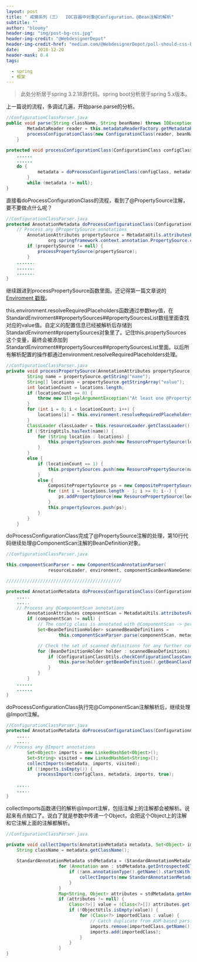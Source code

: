 ```yaml
---
layout: post
title: " 戒懒系列（三）  IOC容器中对象@Configuration、@Bean注解的解析"
subtitle: ""
author: "bloomy"
header-img: "img/post-bg-css.jpg"
header-img-credit: "@WebdesignerDepot"
header-img-credit-href: "medium.com/@WebdesignerDepot/poll-should-css-become-more-like-a-programming-language-c74eb26a4270"
date:       2018-12-20
header-mask: 0.4
tags:

  - spring
  - 框架
---
```


>  此处分析居于spring 3.2.18源代码。spring boot分析居于spring 5.x版本。

上一篇说的流程，多调试几遍，开始parse.parse的分析。

~~~java
//ConfigurationClassParser.java
public void parse(String className, String beanName) throws IOException {
		MetadataReader reader = this.metadataReaderFactory.getMetadataReader(className);
		processConfigurationClass(new ConfigurationClass(reader, beanName));
	}

protected void processConfigurationClass(ConfigurationClass configClass) throws IOException {
    ......
    ......
    do {
			metadata = doProcessConfigurationClass(configClass, metadata);
		}
		while (metadata != null);
}
~~~

直接看doProcessConfigurationClass的流程，看到了@PropertySource注解，要不要做点什么呢？

~~~java
//ConfigurationClassParser.java
protected AnnotationMetadata doProcessConfigurationClass(ConfigurationClass configClass, AnnotationMetadata metadata) {
    // Process any @PropertySource annotations
		AnnotationAttributes propertySource = MetadataUtils.attributesFor(metadata,
				org.springframework.context.annotation.PropertySource.class);
		if (propertySource != null) {
			processPropertySource(propertySource);
		}
    .......
    .......
    .......
}
~~~

继续跟进到processPropertySource函数里面。还记得第一篇文章说的<a href= "/2018/12/19/toulan-springframwork2/" target="_blank">Enviroment 戳我</a>。

this.environment.resolveRequiredPlaceholders函数通过参数key值，在StandardEnviroment##propertySources##propertySourcesList数组里面查找对应的value值。自定义的配置信息已经被解析后存储到StandardEnviroment#propertySources对象里了。记住this.propertySources这个变量，最终会被添加到StandardEnviroment##propertySources##propertySourcesList里面。以后所有解析配置的操作都通过environment.resolveRequiredPlaceholders处理。

~~~java
//ConfigurationClassParser.java
private void processPropertySource(AnnotationAttributes propertySource) throws IOException {
		String name = propertySource.getString("name");
		String[] locations = propertySource.getStringArray("value");
		int locationCount = locations.length;
		if (locationCount == 0) {
			throw new IllegalArgumentException("At least one @PropertySource(value) location is required");
		}
		for (int i = 0; i < locationCount; i++) {
			locations[i] = this.environment.resolveRequiredPlaceholders(locations[i]);
		}
		ClassLoader classLoader = this.resourceLoader.getClassLoader();
		if (!StringUtils.hasText(name)) {
			for (String location : locations) {
				this.propertySources.push(new ResourcePropertySource(location, classLoader));
			}
		}
		else {
			if (locationCount == 1) {
				this.propertySources.push(new ResourcePropertySource(name, locations[0], classLoader));
			}
			else {
				CompositePropertySource ps = new CompositePropertySource(name);
				for (int i = locations.length - 1; i >= 0; i--) {
					ps.addPropertySource(new ResourcePropertySource(locations[i], classLoader));
				}
				this.propertySources.push(ps);
			}
		}
	}
~~~

doProcessConfigurationClass完成了@PropertySource注解的处理，第10行代码继续处理@ComponentScan注解的BeanDefinition对象。

~~~java
//ConfigurationClassParser.java

this.componentScanParser = new ComponentScanAnnotationParser(
				resourceLoader, environment, componentScanBeanNameGenerator, registry);

////////////////////////////////////////////

protected AnnotationMetadata doProcessConfigurationClass(ConfigurationClass configClass, AnnotationMetadata metadata) {
    .....
    .....
    // Process any @ComponentScan annotations
		AnnotationAttributes componentScan = MetadataUtils.attributesFor(metadata, ComponentScan.class);
		if (componentScan != null) {
			// The config class is annotated with @ComponentScan -> perform the scan immediately
			Set<BeanDefinitionHolder> scannedBeanDefinitions =
					this.componentScanParser.parse(componentScan, metadata.getClassName());

			// Check the set of scanned definitions for any further config classes and parse recursively if necessary
			for (BeanDefinitionHolder holder : scannedBeanDefinitions) {
				if (ConfigurationClassUtils.checkConfigurationClassCandidate(holder.getBeanDefinition(), this.metadataReaderFactory)) {
					this.parse(holder.getBeanDefinition().getBeanClassName(), holder.getBeanName());
				}
			}
		}
    ......
    ......
}
~~~

doProcessConfigurationClass执行完@ComponentScan注解解析后，继续处理@Import注解。

~~~java
//ConfigurationClassParser.java
protected AnnotationMetadata doProcessConfigurationClass(ConfigurationClass configClass, AnnotationMetadata metadata) {
    .....
    .....
// Process any @Import annotations
		Set<Object> imports = new LinkedHashSet<Object>();
		Set<String> visited = new LinkedHashSet<String>();
		collectImports(metadata, imports, visited);
		if (!imports.isEmpty()) {
			processImport(configClass, metadata, imports, true);
            
    .....
    .....
}
~~~

collectImports函数递归的解析@Import注解，包括注解上的注解都会被解析。说起来有点拗口了。说白了就是参数中传递一个Object，会把这个Object上的注解和它注解上面的注解都解析。

~~~java
//ConfigurationClassParser.java

private void collectImports(AnnotationMetadata metadata, Set<Object> imports, Set<String> visited) {
    String className = metadata.getClassName();
    
    StandardAnnotationMetadata stdMetadata = (StandardAnnotationMetadata) metadata;
                    for (Annotation ann : stdMetadata.getIntrospectedClass().getAnnotations()) {
                        if (!ann.annotationType().getName().startsWith("java") && !(ann instanceof Import)) {
                            collectImports(new StandardAnnotationMetadata(ann.annotationType()), imports, visited);
                        }
                    }
                    Map<String, Object> attributes = stdMetadata.getAnnotationAttributes(Import.class.getName(), false);
                    if (attributes != null) {
                        Class<?>[] value = (Class<?>[]) attributes.get("value");
                        if (!ObjectUtils.isEmpty(value)) {
                            for (Class<?> importedClass : value) {
                                // Catch duplicate from ASM-based parsing...
                                imports.remove(importedClass.getName());
                                imports.add(importedClass);
                            }
                        }
                    }
}
~~~



